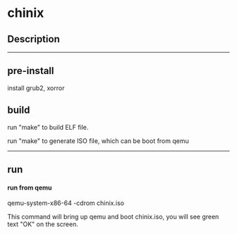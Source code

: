 # chinix

## Description


---

## pre-install
  install grub2, xorror

## build
  run "make" to build ELF file.
  
  run "make" to generate ISO file, which can be boot from qemu

---

## run
#### run from qemu
  qemu-system-x86-64 -cdrom chinix.iso

  This command will bring up qemu and boot chinix.iso, you will see green text "OK" on the screen.
